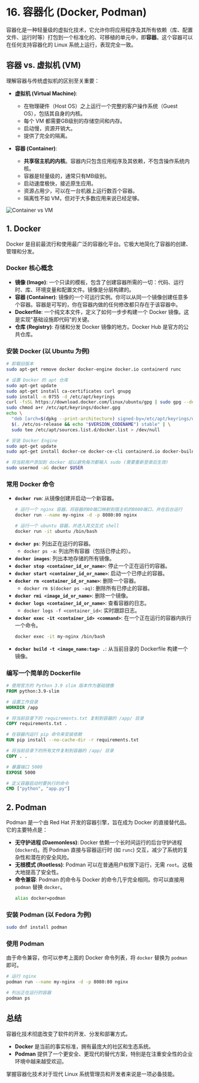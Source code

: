 # 16. 容器化 (Docker, Podman)

容器化是一种轻量级的虚拟化技术，它允许你将应用程序及其所有依赖（库、配置文件、运行时等）打包到一个标准化的、可移植的单元中，即**容器**。这个容器可以在任何支持容器化的 Linux 系统上运行，表现完全一致。

## 容器 vs. 虚拟机 (VM)

理解容器与传统虚拟机的区别至关重要：

- **虚拟机 (Virtual Machine)**:
  - 在物理硬件（Host OS）之上运行一个完整的客户操作系统（Guest OS），包括其自身的内核。
  - 每个 VM 都需要GB级别的存储空间和内存。
  - 启动慢，资源开销大。
  - 提供了完全的隔离。

- **容器 (Container)**:
  - **共享宿主机的内核**。容器内只包含应用程序及其依赖，不包含操作系统内核。
  - 容器是轻量级的，通常只有MB级别。
  - 启动速度极快，接近原生应用。
  - 资源占用少，可以在一台机器上运行数百个容器。
  - 隔离性不如 VM，但对于大多数应用来说已经足够。

![Container vs VM](https://i.imgur.com/your-container-vm-image.png) <!-- 你需要替换成真实的图片链接 -->

## 1. Docker

Docker 是目前最流行和使用最广泛的容器化平台。它极大地简化了容器的创建、管理和分发。

### Docker 核心概念
- **镜像 (Image)**: 一个只读的模板，包含了创建容器所需的一切：代码、运行时、库、环境变量和配置文件。镜像是分层构建的。
- **容器 (Container)**: 镜像的一个可运行实例。你可以从同一个镜像创建任意多个容器。容器是可写的，你在容器内做的任何修改都只存在于该容器中。
- **Dockerfile**: 一个纯文本文件，定义了如何一步步构建一个 Docker 镜像。这是实现"基础设施即代码"的关键。
- **仓库 (Registry)**: 存储和分发 Docker 镜像的地方。Docker Hub 是官方的公共仓库。

### 安装 Docker (以 Ubuntu 为例)
```bash
# 卸载旧版本
sudo apt-get remove docker docker-engine docker.io containerd runc

# 设置 Docker 的 apt 仓库
sudo apt-get update
sudo apt-get install ca-certificates curl gnupg
sudo install -m 0755 -d /etc/apt/keyrings
curl -fsSL https://download.docker.com/linux/ubuntu/gpg | sudo gpg --dearmor -o /etc/apt/keyrings/docker.gpg
sudo chmod a+r /etc/apt/keyrings/docker.gpg
echo \
  "deb [arch=$(dpkg --print-architecture) signed-by=/etc/apt/keyrings/docker.gpg] https://download.docker.com/linux/ubuntu \
  $(. /etc/os-release && echo "$VERSION_CODENAME") stable" | \
  sudo tee /etc/apt/sources.list.d/docker.list > /dev/null

# 安装 Docker Engine
sudo apt-get update
sudo apt-get install docker-ce docker-ce-cli containerd.io docker-buildx-plugin docker-compose-plugin

# 将当前用户添加到 docker 组以避免每次都输入 sudo (需要重新登录后生效)
sudo usermod -aG docker $USER
```

### 常用 Docker 命令
- **`docker run`**: 从镜像创建并启动一个新容器。
  ```bash
  # 运行一个 nginx 容器，将容器的80端口映射到宿主机的8080端口，并在后台运行
  docker run --name my-nginx -d -p 8080:80 nginx

  # 运行一个 ubuntu 容器，并进入其交互式 shell
  docker run -it ubuntu /bin/bash
  ```
- **`docker ps`**: 列出正在运行的容器。
  - `docker ps -a`: 列出所有容器（包括已停止的）。
- **`docker images`**: 列出本地存储的所有镜像。
- **`docker stop <container_id_or_name>`**: 停止一个正在运行的容器。
- **`docker start <container_id_or_name>`**: 启动一个已停止的容器。
- **`docker rm <container_id_or_name>`**: 删除一个容器。
  - `docker rm $(docker ps -aq)`: 删除所有已停止的容器。
- **`docker rmi <image_id_or_name>`**: 删除一个镜像。
- **`docker logs <container_id_or_name>`**: 查看容器的日志。
  - `docker logs -f <container_id>`: 实时跟踪日志。
- **`docker exec -it <container_id> <command>`**: 在一个正在运行的容器内执行一个命令。
  ```bash
  docker exec -it my-nginx /bin/bash
  ```
- **`docker build -t <image_name:tag> .`**: 从当前目录的 Dockerfile 构建一个镜像。

### 编写一个简单的 Dockerfile
```Dockerfile
# 使用官方的 Python 3.9 slim 版本作为基础镜像
FROM python:3.9-slim

# 设置工作目录
WORKDIR /app

# 将当前目录下的 requirements.txt 复制到容器的 /app/ 目录
COPY requirements.txt .

# 在容器内运行 pip 命令来安装依赖
RUN pip install --no-cache-dir -r requirements.txt

# 将当前目录下的所有文件复制到容器的 /app/ 目录
COPY . .

# 暴露端口 5000
EXPOSE 5000

# 定义容器启动时要执行的命令
CMD ["python", "app.py"]
```

## 2. Podman

Podman 是一个由 Red Hat 开发的容器引擎，旨在成为 Docker 的直接替代品。它的主要特点是：

- **无守护进程 (Daemonless)**: Docker 依赖一个长时间运行的后台守护进程 (`dockerd`)。而 Podman 直接与容器运行时 (如 `runc`) 交互，减少了系统的复杂性和潜在的安全风险。
- **无根模式 (Rootless)**: Podman 可以在普通用户权限下运行，无需 `root`。这极大地提高了安全性。
- **命令兼容**: Podman 的命令与 Docker 的命令几乎完全相同。你可以直接用 `podman` 替换 `docker`。
  ```bash
  alias docker=podman
  ```

### 安装 Podman (以 Fedora 为例)
```bash
sudo dnf install podman
```

### 使用 Podman
由于命令兼容，你可以参考上面的 Docker 命令列表，将 `docker` 替换为 `podman` 即可。

```bash
# 运行 nginx
podman run --name my-nginx -d -p 8080:80 nginx

# 列出正在运行的容器
podman ps
```

## 总结
容器化技术彻底改变了软件的开发、分发和部署方式。
- **Docker** 是当前的事实标准，拥有最庞大的社区和生态系统。
- **Podman** 提供了一个更安全、更现代的替代方案，特别是在注重安全性的企业环境中越来越受欢迎。

掌握容器化技术对于现代 Linux 系统管理员和开发者来说是一项必备技能。 